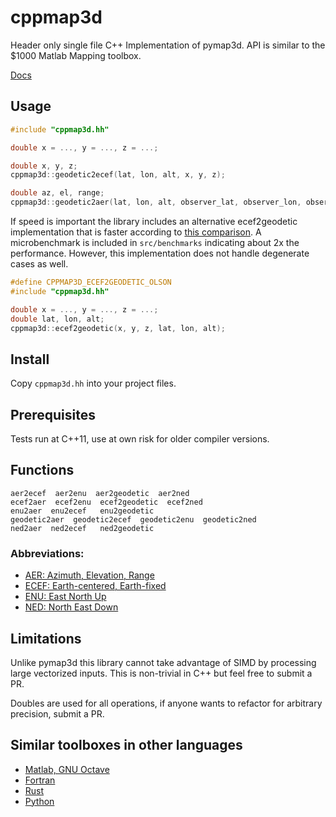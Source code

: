 # cppmap3d
Header only single file C++ Implementation of pymap3d. API is similar to the $1000 Matlab Mapping toolbox.

[Docs](https://cppmap3d.readthedocs.io/en/stable/)

## Usage
```C++
#include "cppmap3d.hh"

double x = ..., y = ..., z = ...;

double x, y, z;
cppmap3d::geodetic2ecef(lat, lon, alt, x, y, z);

double az, el, range;
cppmap3d::geodetic2aer(lat, lon, alt, observer_lat, observer_lon, observer_alt, az, el, range);
```

If speed is important the library includes an alternative ecef2geodetic implementation that is faster according to [this comparison](https://github.com/planet36/ecef-geodetic/tree/main). A microbenchmark is included in `src/benchmarks` indicating about 2x the performance. However, this implementation does not handle degenerate cases as well.

```C++
#define CPPMAP3D_ECEF2GEODETIC_OLSON
#include "cppmap3d.hh"

double x = ..., y = ..., z = ...;
double lat, lon, alt;
cppmap3d::ecef2geodetic(x, y, z, lat, lon, alt);
```

## Install

Copy `cppmap3d.hh` into your project files.

## Prerequisites

Tests run at C++11, use at own risk for older compiler versions.

## Functions

```
aer2ecef  aer2enu  aer2geodetic  aer2ned
ecef2aer  ecef2enu  ecef2geodetic  ecef2ned
enu2aer  enu2ecef   enu2geodetic
geodetic2aer  geodetic2ecef  geodetic2enu  geodetic2ned
ned2aer  ned2ecef   ned2geodetic
```
### Abbreviations:

* [AER: Azimuth, Elevation, Range](https://en.wikipedia.org/wiki/Spherical_coordinate_system)
* [ECEF: Earth-centered, Earth-fixed](https://en.wikipedia.org/wiki/Earth-centered,_Earth-fixed_coordinate_system)
* [ENU: East North Up](https://en.wikipedia.org/wiki/Axes_conventions#Ground_reference_frames:_ENU_and_NED)
* [NED: North East Down](https://en.wikipedia.org/wiki/Local_tangent_plane_coordinates)

## Limitations

Unlike pymap3d this library cannot take advantage of SIMD by processing large vectorized inputs. This is non-trivial in C++ but feel free to submit a PR.

Doubles are used for all operations, if anyone wants to refactor for arbitrary precision, submit a PR.

## Similar toolboxes in other languages

* [Matlab, GNU Octave](https://github.com/geospace-code/matmap3d)
* [Fortran](https://github.com/geospace-code/maptran3d)
* [Rust](https://github.com/gberrante/map_3d)
* [Python](https://github.com/geospace-code/pymap3d/tree/main)
